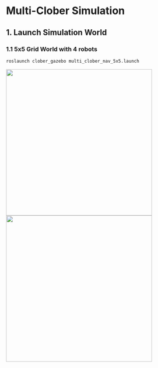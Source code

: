 # Multi-Clober Simulation

## 1. Launch Simulation World

### 1.1 5x5 Grid World with 4 robots

  ```bash
  roslaunch clober_gazebo multi_clober_nav_5x5.launch
  ```

<p float="left">
  <img src="https://github.com/clobot-git/clober_rmf/blob/noetic-devel/images/4_robots.png" width="400" />
  <img src="https://github.com/clobot-git/clober_rmf/blob/noetic-devel/images/clobers.gif" width="400" /> 
</p>